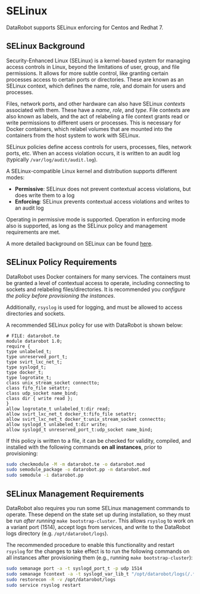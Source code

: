 # SELinux

DataRobot supports SELinux enforcing for Centos and Redhat 7.

## SELinux Background

Security-Enhanced Linux (SELinux) is a kernel-based system for managing access
controls in Linux, beyond the limitations of user, group, and file
permissions. It allows for more subtle control, like granting certain processes
access to certain ports or directories. These are known as an SELinux context,
which defines the name, role, and domain for users and processes.

Files, network ports, and other hardware can also have SELinux *contexts*
associated with them. These have a *name*, *role*, and *type*. File contexts are
also known as labels, and the act of relabeling a file context grants read or
write permissions to different users or processes. This is necessary for
Docker containers, which relabel volumes that are mounted into the
containers from the host system to work with SELinux.

SELinux policies define access controls for users, processes, files,
network ports, etc. When an access violation occurs, it is written to an
audit log (typically `/var/log/audit/audit.log`).

A SELinux-compatible Linux kernel and distribution supports different modes:

* **Permissive**: SELinux does not prevent contextual access violations,
but does write them to a log
* **Enforcing**: SELinux prevents contextual access violations and
writes to an audit log

Operating in permissive mode is supported. Operation in enforcing mode
also is supported, as long as the SELinux policy and management
requirements are met.

A more detailed background on SELinux can be found
[here](https://access.redhat.com/documentation/en-US/Red_Hat_Enterprise_Linux/7/html/SELinux_Users_and_Administrators_Guide/).

## SELinux Policy Requirements

DataRobot uses Docker containers for many services. The containers must be
granted a level of contextual access to operate, including connecting to
sockets and relabeling files/directories. It is recommended you *configure
the policy before provisioning the instances*.

Additionally, `rsyslog` is used for logging, and must be allowed to access
directories and sockets.

A recommended SELinux policy for use with DataRobot is shown below:

```
# FILE: datarobot.te
module datarobot 1.0;
require {
type unlabeled_t;
type unreserved_port_t;
type svirt_lxc_net_t;
type syslogd_t;
type docker_t;
type logrotate_t;
class unix_stream_socket connectto;
class fifo_file setattr;
class udp_socket name_bind;
class dir { write read };
}
allow logrotate_t unlabeled_t:dir read;
allow svirt_lxc_net_t docker_t:fifo_file setattr;
allow svirt_lxc_net_t docker_t:unix_stream_socket connectto;
allow syslogd_t unlabeled_t:dir write;
allow syslogd_t unreserved_port_t:udp_socket name_bind;
```

If this policy is written to a file, it can be checked for validity, compiled,
and installed with the following commands **on all instances**, prior to
provisioning:

```bash
sudo checkmodule -M -m datarobot.te -o datarobot.mod
sudo semodule_package -o datarobot.pp -m datarobot.mod
sudo semodule -i datarobot.pp
```

## SELinux Management Requirements

DataRobot also requires you run some SELinux management commands to operate.
These depend on the state set up during installation, so they must be run
*after running* `make bootstrap-cluster`. This allows `rsyslog` to work
on a variant port (1514), accept logs from services, and write to the
DataRobot logs directory (e.g. `/opt/datarobot/logs`).

The recommended procedure to enable this functionality and restart
`rsyslog` for the changes to take effect is to run the following commands
on all instances after provisioning them (e.g., running
`make bootstrap-cluster`):

```bash
sudo semanage port -a -t syslogd_port_t -p udp 1514
sudo semanage fcontext -a -t syslogd_var_lib_t "/opt/datarobot/logs(/.*)?"
sudo restorecon -R -v /opt/datarobot/logs
sudo service rsyslog restart
```
